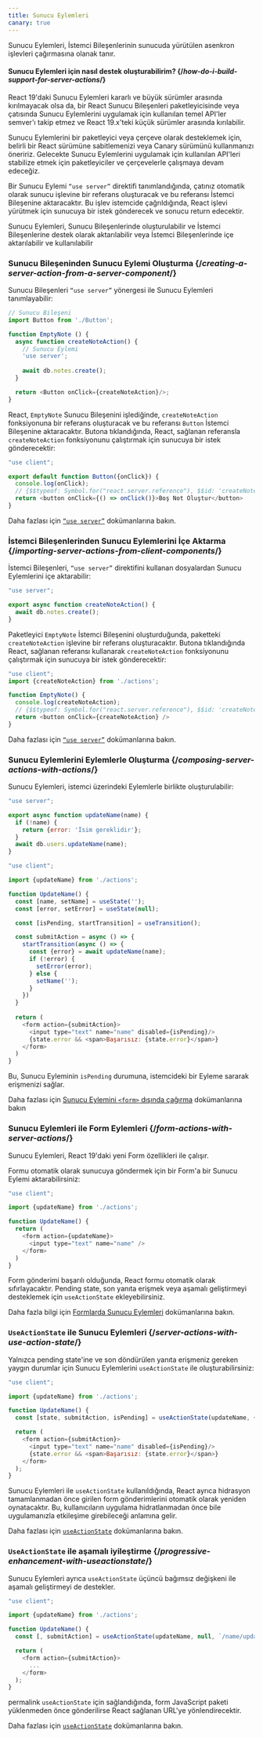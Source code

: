 ```yaml
---
title: Sunucu Eylemleri
canary: true
---
```


<Intro>

Sunucu Eylemleri, İstemci Bileşenlerinin sunucuda yürütülen asenkron işlevleri çağırmasına olanak tanır.

</Intro>

<InlineToc />

<Note>

#### Sunucu Eylemleri için nasıl destek oluşturabilirim? {/*how-do-i-build-support-for-server-actions*/}

React 19'daki Sunucu Eylemleri kararlı ve büyük sürümler arasında kırılmayacak olsa da, bir React Sunucu Bileşenleri paketleyicisinde veya çatısında Sunucu Eylemlerini uygulamak için kullanılan temel API'ler semver'ı takip etmez ve React 19.x'teki küçük sürümler arasında kırılabilir. 

Sunucu Eylemlerini bir paketleyici veya çerçeve olarak desteklemek için, belirli bir React sürümüne sabitlemenizi veya Canary sürümünü kullanmanızı öneririz. Gelecekte Sunucu Eylemlerini uygulamak için kullanılan API'leri stabilize etmek için paketleyiciler ve çerçevelerle çalışmaya devam edeceğiz.

</Note>

Bir Sunucu Eylemi `“use server”` direktifi tanımlandığında, çatınız otomatik olarak sunucu işlevine bir referans oluşturacak ve bu referansı İstemci Bileşenine aktaracaktır. Bu işlev istemcide çağrıldığında, React işlevi yürütmek için sunucuya bir istek gönderecek ve sonucu return edecektir.

Sunucu Eylemleri, Sunucu Bileşenlerinde oluşturulabilir ve İstemci Bileşenlerine destek olarak aktarılabilir veya İstemci Bileşenlerinde içe aktarılabilir ve kullanılabilir

### Sunucu Bileşeninden Sunucu Eylemi Oluşturma {/*creating-a-server-action-from-a-server-component*/}

Sunucu Bileşenleri `“use server”` yönergesi ile Sunucu Eylemleri tanımlayabilir:

```js [[2, 7, "'use server'"], [1, 5, "createNoteAction"], [1, 12, "createNoteAction"]]
// Sunucu Bileşeni
import Button from './Button';

function EmptyNote () {
  async function createNoteAction() {
    // Sunucu Eylemi
    'use server';
    
    await db.notes.create();
  }

  return <Button onClick={createNoteAction}/>;
}
```

React, `EmptyNote` Sunucu Bileşenini işlediğinde, `createNoteAction` fonksiyonuna bir referans oluşturacak ve bu referansı `Button` İstemci Bileşenine aktaracaktır. Butona tıklandığında, React, sağlanan referansla `createNoteAction` fonksiyonunu çalıştırmak için sunucuya bir istek gönderecektir:

```js {5}
"use client";

export default function Button({onClick}) { 
  console.log(onClick); 
  // {$$typeof: Symbol.for("react.server.reference"), $$id: 'createNoteAction'}
  return <button onClick={() => onClick()}>Boş Not Oluştur</button>
}
```

Daha fazlası için [`“use server”`](/reference/rsc/use-server) dokümanlarına bakın.


### İstemci Bileşenlerinden Sunucu Eylemlerini İçe Aktarma {/*importing-server-actions-from-client-components*/}

İstemci Bileşenleri, `“use server”` direktifini kullanan dosyalardan Sunucu Eylemlerini içe aktarabilir:

```js [[1, 3, "createNoteAction"]]
"use server";

export async function createNoteAction() {
  await db.notes.create();
}

```

Paketleyici `EmptyNote` İstemci Bileşenini oluşturduğunda, paketteki `createNoteAction` işlevine bir referans oluşturacaktır. Butona tıklandığında React, sağlanan referansı kullanarak `createNoteAction` fonksiyonunu çalıştırmak için sunucuya bir istek gönderecektir:

```js [[1, 2, "createNoteAction"], [1, 5, "createNoteAction"], [1, 7, "createNoteAction"]]
"use client";
import {createNoteAction} from './actions';

function EmptyNote() {
  console.log(createNoteAction);
  // {$$typeof: Symbol.for("react.server.reference"), $$id: 'createNoteAction'}
  return <button onClick={createNoteAction} />
}
```

Daha fazlası için [`“use server”`](/reference/rsc/use-server) dokümanlarına bakın.

### Sunucu Eylemlerini Eylemlerle Oluşturma {/*composing-server-actions-with-actions*/}

Sunucu Eylemleri, istemci üzerindeki Eylemlerle birlikte oluşturulabilir:

```js [[1, 3, "updateName"]]
"use server";

export async function updateName(name) {
  if (!name) {
    return {error: 'İsim gereklidir'};
  }
  await db.users.updateName(name);
}
```

```js [[1, 3, "updateName"], [1, 13, "updateName"], [2, 11, "submitAction"],  [2, 23, "submitAction"]]
"use client";

import {updateName} from './actions';

function UpdateName() {
  const [name, setName] = useState('');
  const [error, setError] = useState(null);

  const [isPending, startTransition] = useTransition();

  const submitAction = async () => {
    startTransition(async () => {
      const {error} = await updateName(name);
      if (!error) {
        setError(error);
      } else {
        setName('');
      }
    })
  }
  
  return (
    <form action={submitAction}>
      <input type="text" name="name" disabled={isPending}/>
      {state.error && <span>Başarısız: {state.error}</span>}
    </form>
  )
}
```

Bu, Sunucu Eyleminin `isPending` durumuna, istemcideki bir Eyleme sararak erişmenizi sağlar.

Daha fazlası için [Sunucu Eylemini `<form>` dışında çağırma](/reference/rsc/use-server#calling-a-server-action-outside-of-form) dokümanlarına bakın

### Sunucu Eylemleri ile Form Eylemleri {/*form-actions-with-server-actions*/}

Sunucu Eylemleri, React 19'daki yeni Form özellikleri ile çalışır.

Formu otomatik olarak sunucuya göndermek için bir Form'a bir Sunucu Eylemi aktarabilirsiniz:


```js [[1, 3, "updateName"], [1, 7, "updateName"]]
"use client";

import {updateName} from './actions';

function UpdateName() {
  return (
    <form action={updateName}>
      <input type="text" name="name" />
    </form>
  )
}
```

Form gönderimi başarılı olduğunda, React formu otomatik olarak sıfırlayacaktır. Pending state, son yanıta erişmek veya aşamalı geliştirmeyi desteklemek için `useActionState` ekleyebilirsiniz.

Daha fazla bilgi için [Formlarda Sunucu Eylemleri](/reference/rsc/use-server#server-actions-in-forms) dokümanlarına bakın.

### `UseActionState` ile Sunucu Eylemleri {/*server-actions-with-use-action-state*/}

Yalnızca pending state'ine ve son döndürülen yanıta erişmeniz gereken yaygın durumlar için Sunucu Eylemlerini `useActionState` ile oluşturabilirsiniz:

```js [[1, 3, "updateName"], [1, 6, "updateName"], [2, 6, "submitAction"], [2, 9, "submitAction"]]
"use client";

import {updateName} from './actions';

function UpdateName() {
  const [state, submitAction, isPending] = useActionState(updateName, {error: null});

  return (
    <form action={submitAction}>
      <input type="text" name="name" disabled={isPending}/>
      {state.error && <span>Başarısız: {state.error}</span>}
    </form>
  );
}
```

Sunucu Eylemleri ile `useActionState` kullanıldığında, React ayrıca hidrasyon tamamlanmadan önce girilen form gönderimlerini otomatik olarak yeniden oynatacaktır. Bu, kullanıcıların uygulama hidratlanmadan önce bile uygulamanızla etkileşime girebileceği anlamına gelir.

Daha fazlası için [`useActionState`](/reference/react-dom/hooks/useFormState) dokümanlarına bakın.

### `UseActionState` ile aşamalı iyileştirme {/*progressive-enhancement-with-useactionstate*/}

Sunucu Eylemleri ayrıca `useActionState` üçüncü bağımsız değişkeni ile aşamalı geliştirmeyi de destekler.

```js [[1, 3, "updateName"], [1, 6, "updateName"], [2, 6, "/name/update"], [3, 6, "submitAction"], [3, 9, "submitAction"]]
"use client";

import {updateName} from './actions';

function UpdateName() {
  const [, submitAction] = useActionState(updateName, null, `/name/update`);

  return (
    <form action={submitAction}>
      ...
    </form>
  );
}
```

<CodeStep step={2}>permalink</CodeStep> `useActionState` için sağlandığında, form JavaScript paketi yüklenmeden önce gönderilirse React sağlanan URL'ye yönlendirecektir.

Daha fazlası için [`useActionState`](/reference/react-dom/hooks/useFormState) dokümanlarına bakın.
